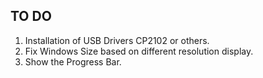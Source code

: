 ## TO DO
1. Installation of USB Drivers CP2102 or others.
2. Fix Windows Size based on different resolution display.
3. Show the Progress Bar.